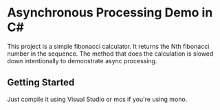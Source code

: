 # Asynchronous Processing Demo in C#

This project is a simple fibonacci calculator. It returns the Nth fibonacci number in the sequence. 
The method that does the calculation is slowed down intentionally to demonstrate async processing.

## Getting Started

Just compile it using Visual Studio or mcs if you're using mono.

